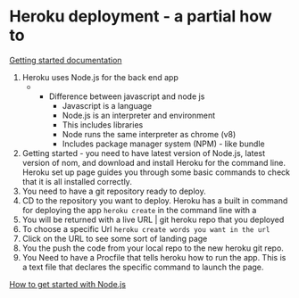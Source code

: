 # Heroku deployment - a partial how to

[Getting started documentation](https://devcenter.heroku.com/articles/getting-started-with-nodejs#introduction)

1. Heroku uses Node.js for the back end app
    * - Difference between javascript and node js
        * Javascript is a language
        * Node.js is an interpreter and environment
        * This includes libraries
        * Node runs the same interpreter as chrome (v8)
        * Includes package manager system (NPM) - like bundle
2. Getting started - you need to have latest version of Node.js, latest version of nom, and download and install Heroku for the command line. Heroku set up page guides you through some basic commands to check that it is all installed correctly.
3. You need to have a git repository ready to deploy.
4. CD to the repository you want to deploy. Heroku has a built in command for deploying the app ```heroku create``` in the command line with a
5. You will be returned with a live URL | git heroku repo that you deployed
6. To choose a specific Url ```heroku create words you want in the url```
7. Click on the URL to see some sort of landing page
8. You the push the code from your local repo to the new heroku git repo.
9. You Need to have a Procfile that tells heroku how to run the app. This is a text file that declares the specific command to launch the page.

[How to get started with Node.js](https://nodejs.org/en/docs/guides/getting-started-guide/)
